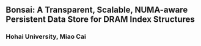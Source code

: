 ## Bonsai: A Transparent, Scalable, NUMA-aware Persistent Data Store for DRAM Index Structures

### Hohai University, Miao Cai
